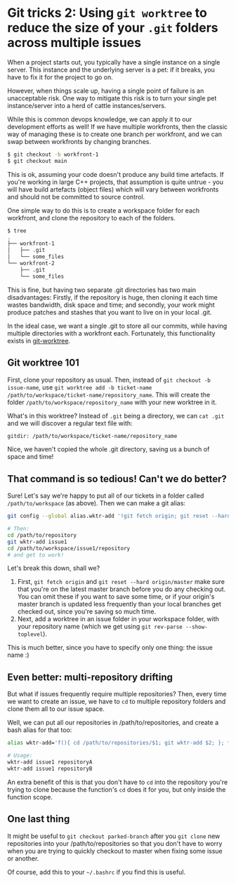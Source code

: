 # Git tricks 2: Using `git worktree` to reduce the size of your `.git` folders across multiple issues

When a project starts out, you typically have a single instance on a single server. This instance and the underlying server is a pet: if it breaks, you have to fix it for the project to go on.

However, when things scale up, having a single point of failure is an unacceptable risk. One way to mitigate this risk is to turn your single pet instance/server into a herd of cattle instances/servers.

While this is common devops knowledge, we can apply it to our development efforts as well! If we have multiple workfronts, then the classic way of managing these is to create one branch per workfront, and we can swap between workfronts by changing branches.
```bash
$ git checkout -b workfront-1
$ git checkout main
```

This is ok, assuming your code doesn't produce any build time artefacts. If you're working in large C++ projects, that assumption is quite untrue - you will have build artefacts (object files) which will vary between workfronts and should not be committed to source control.

One simple way to do this is to create a workspace folder for each workfront, and clone the repository to each of the folders.

```bash
$ tree
.
├── workfront-1
│   ├── .git
│   └── some_files
└── workfront-2
    ├── .git
    └── some_files
```
This is fine, but having two separate .git directories has two main disadvantages: Firstly, if the repository is huge, then cloning it each time wastes bandwidth, disk space and time; and secondly, your work might produce patches and stashes that you want to live on in your local .git. 

In the ideal case, we want a single .git to store all our commits, while having multiple directories with a workfront each. Fortunately, this functionality exists in [git-worktree](https://git-scm.com/docs/git-worktree).

## Git worktree 101

First, clone your repository as usual. Then, instead of `git checkout -b issue-name`, use `git worktree add -b ticket-name /path/to/workspace/ticket-name/repository_name`. This will create the folder `/path/to/workspace/repository_name` with your new worktree in it.

What's in this worktree? Instead of `.git` being a directory, we can `cat .git` and we will discover a regular text file with:

```txt
gitdir: /path/to/workspace/ticket-name/repository_name
```

Nice, we haven't copied the whole .git directory, saving us a bunch of space and time!

## That command is so tedious! Can't we do better?

Sure! Let's say we're happy to  put all of our tickets in a folder called `/path/to/workspace` (as above). Then we can make a git alias:

```bash
git config --global alias.wktr-add '!git fetch origin; git reset --hard origin/master; git worktree add /path/to/workspace/$1/$(basename $(git rev-parse --show-toplevel)) -b'

# Then:
cd /path/to/repository
git wktr-add issue1
cd /path/to/workspace/issue1/repository
# and get to work!
```

Let's break this down, shall we?

1. First, `git fetch origin` and `git reset --hard origin/master` make sure that you're on the latest master branch before you do any checking out. You can omit these if you want to save some time, or if your origin's master branch is updated less frequently than your local branches get checked out, since you're saving so much time.
2. Next, add a worktree in an issue folder in your workspace folder, with your repository name (which we get using `git rev-parse --show-toplevel`).

This is much better, since you have to specify only one thing: the issue name :)

## Even better: multi-repository drifting

But what if issues frequently require multiple repositories? Then, every time we want to create an issue, we have to `cd` to multiple repository folders and clone them all to our issue space.

Well, we can put all our repositories in /path/to/repositories, and create a bash alias for that too:

```bash
alias wktr-add='f(){ cd /path/to/repositories/$1; git wktr-add $2; }; f'

# Usage:
wktr-add issue1 repositoryA
wktr-add issue1 repositoryB
```

An extra benefit of this is that you don't have to `cd` into the repository you're trying to clone because the function's `cd` does it for you, but only inside the function scope.

## One last thing

It might be useful to `git checkout parked-branch` after you `git clone` new repositories into your /path/to/repositories so that you don't have to worry when you are trying to quickly checkout to master when fixing some issue or another.

Of course, add this to your `~/.bashrc` if you find this is useful.
